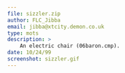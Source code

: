 ```yaml
---
file: sizzler.zip
author: FLC_Jibba
email: jibba@xtcity.demon.co.uk
type: mots
description: >
    An electric chair (06baron.cmp).
date: 10/24/99
screenshot: sizzler.gif
---
```

